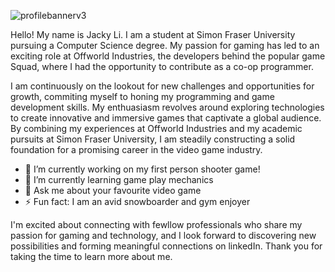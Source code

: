 ![profilebannerv3](https://github.com/JwL-01/JwL-01/assets/38309953/fba2d06c-3187-4024-a91e-01460b46bc07)


Hello! My name is Jacky Li. I am a student at Simon Fraser University pursuing a Computer Science degree. My passion for gaming has led to an exciting role at Offworld Industries, the developers behind the popular game Squad, where I had the opportunity to contribute as a co-op programmer. 

I am continuously on the lookout for new challenges and opportunities for growth, commiting myself to honing my programming and game development skills. My enthuasiasm revolves around exploring technologies to create innovative and immersive games that captivate a global audience. By combining my experiences at Offworld Industries and my academic pursuits at Simon Fraser University, I am steadily constructing a solid foundation for a promising career in the video game industry.

- 🔭 I’m currently working on my first person shooter game!
- 🌱 I’m currently learning game play mechanics
- 💬 Ask me about your favourite video game
- ⚡ Fun fact: I am an avid snowboarder and gym enjoyer

I'm excited about connecting with fewllow professionals who share my passion for gaming and technology, and I look forward to discovering new possibilities and forming meaningful connections on linkedIn. Thank you for taking the time to learn more about me.

<!--
**JwL-01/JwL-01** is a ✨ _special_ ✨ repository because its `README.md` (this file) appears on your GitHub profile.

Here are some ideas to get you started:

- 🔭 I’m currently working on ...
- 🌱 I’m currently learning ...
- 👯 I’m looking to collaborate on ...
- 🤔 I’m looking for help with ...
- 💬 Ask me about ...
- 📫 How to reach me: ...
- 😄 Pronouns: ...
- ⚡ Fun fact: ...
-->
